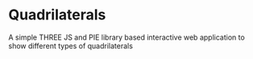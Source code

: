 # Quadrilaterals
A simple THREE JS and PIE library based interactive web application to show different types of quadrilaterals
